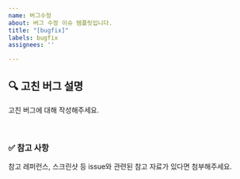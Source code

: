 ```yaml
---
name: 버그수정
about: 버그 수정 이슈 템플릿입니다.
title: "[bugfix]"
labels: bugfix
assignees: ''

---
```


## 🔍 고친 버그 설명

고친 버그에 대해 작성해주세요.

<br>

### ✅ 참고 사항

참고 레퍼런스, 스크린샷 등 issue와 관련된 참고 자료가 있다면 첨부해주세요.
